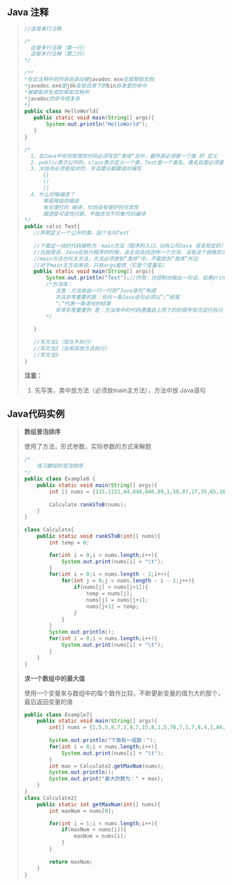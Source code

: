 ## Java 注释

>```java
>//这是单行注释
>
>/*
>	这是多行注释（第一行）
>	这是多行注释（第二行）
>*/
>
>/**
>*在此注释中的内容会自动被javadoc.exe生成帮助文档
>*javadoc.exe是jdk安装目录下的bin目录里的命令
>*被提取并生成到帮助文档中
>*javadoc的命令很复杂 
>*/
>public class HelloWorld{
>    public static void main(String[] args){
>        System.out.println("HelloWorld");
>    }
>}
>```
>
>```java
>/*
>	1、在Java中任何有效的代码必须写到“类体”当中，最外层必须是一个类 的 定义
>	2、public表示公开的，class表示定义一个类，Test是一个类名。类名后面必须是一对大括号，这一对		大括号被称为“类体”
>	3、大括号必须是成对的，并且建议都要成对编写
>		{}
>		()
>		[]
>	4、什么时候缩进？
>		等级降级则缩进
>		有合理打的 缩进，代码会有很好的可读性
>		缩进是可读性问题，不缩进也不印象代码编译
>*/
>public calss Test{
>    //声明定义一个公开的类，起个名叫Test
>    
>    //下面这一块的代码被称为：main方法（程序的入口，SUN公司Java 语言规定的）入口方法！！！一个		类只能有一个
>    //也就是说，Java在执行程序的时候，会主动去找这样一个方法，没有这个规格的方法，程序无法执行
>    //main方法也叫主方法，方法必须放到“类体”中，不能放到“类体”外边
>    //对于main主方法来说，只有args能改（它是个变量名）
>    public static void main(String[] args){
>        System.out.println("Test");//作用：往控制台输出一句话，如果println后括号内的内容										是字符串的话，则必须使用双引号阔起来			
>        /*方法体：
>        	注意：方法体由一行一行的“Java语句”构成
>        	并且非常重要的是：任何一条Java语句必须以“;”结尾
>        	“;”代表一条语句的结束
>        	非常非常重要的 是：方法体中的代码遵循自上而下的的顺序依次运行执行
>        */
>        
>    }
>    
>    //写方法1（现在不执行）
>    //写方法2（会用其他方法执行）
>    //写方法3
>}
>```
>
> **注意：**
>
>1. 先写类，类中放方法（必须放main主方法），方法中放 Java语句

## Java代码实例

> **数组冒泡排序**
>
> 使用了方法，形式参数，实际参数的方式来解题
>
> ```java
> /*
>     练习数组的冒泡排序
> */
> public class Example8 {
>     public static void main(String[] args){
>         int [] nums = {115,1151,84,848,846,89,1,58,87,17,35,65,18,98,78};
>         
>         Calculate.rankSToB(nums);
>     }
> }
> 
> class Calculate{
>     public static void rankSToB(int[] nums){
>         int temp = 0;
> 
>         for(int i = 0;i < nums.length;i++){
>             System.out.print(nums[i] + "\t");
>         }
>         for(int i = 0;i < nums.length - 1;i++){
>             for(int j = 0;j < nums.length - i - 1;j++){
>                 if(nums[j] > nums[j+1]){
>                     temp = nums[j];
>                     nums[j] = nums[j+1];
>                     nums[j+1] = temp;
>                 }
>             }
>         }
>         System.out.println();
>         for(int i = 0;i < nums.length;i++){
>             System.out.print(nums[i] + "\t");
>         }
>     }
> }
> ```
>
> **求一个数组中的最大值**
>
> 使用一个变量来与数组中的每个数作比较，不断更新变量的值为大的那个，最后返回变量的值
>
> ```java
> public class Example7{
>     public static void main(String[] args){
>         int[] nums = {1,5,5,8,7,1,8,7,15,8,1,5,78,7,1,7,8,4,1,84,87,8,48,4,87,8,84,8,48,7,8,84,5,5,8,7,87,8,8,88,8,8888,888};
>         
>         System.out.println("下面有一组数：");
>         for(int i = 0;i < nums.length;i++){
>             System.out.print(nums[i] + "\t");
>         }
>         int max = Calculate2.getMaxNum(nums);
>         System.out.println();
>         System.out.print("最大的数为：" + max);
>     }
> }
> class Calculate2{
>     public static int getMaxNum(int[] nums){
>         int maxNum = nums[0];
> 
>         for(int i = 1;i < nums.length;i++){
>             if(maxNum < nums[i]){
>                 maxNum = nums[i];
>             }
>         }
>         
>         return maxNum;
>     }
> }
> ```
>
> 































